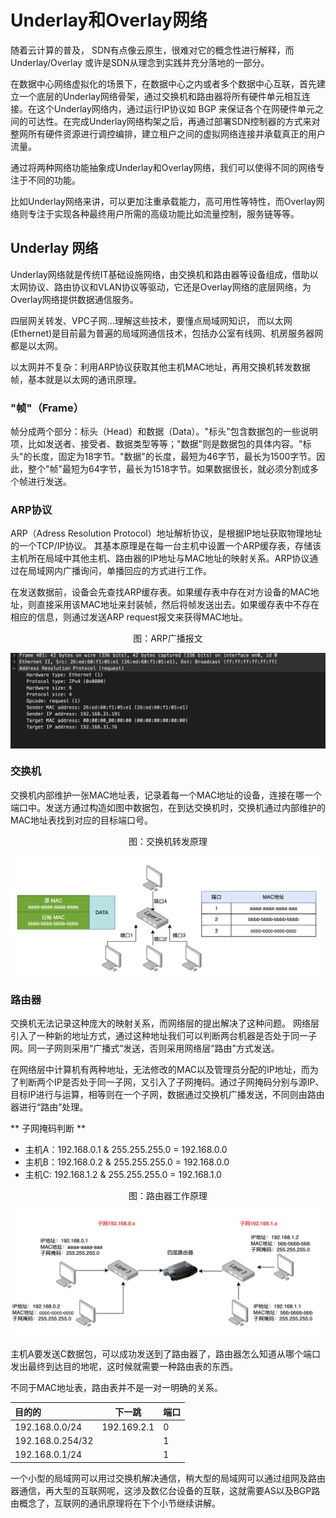 # Underlay和Overlay网络

随着云计算的普及，
SDN有点像云原生，很难对它的概念性进行解释，而Underlay/Overlay 或许是SDN从理念到实践并充分落地的一部分。

在数据中心网络虚拟化的场景下，在数据中心之内或者多个数据中心互联，首先建立一个底层的Underlay网络骨架，通过交换机和路由器将所有硬件单元相互连接。在这个Underlay网络内，通过运行IP协议如 BGP 来保证各个在网硬件单元之间的可达性。在完成Underlay网络构架之后，再通过部署SDN控制器的方式来对整网所有硬件资源进行调控编排，建立租户之间的虚拟网络连接并承载真正的用户流量。

通过将两种网络功能抽象成Underlay和Overlay网络，我们可以使得不同的网络专注于不同的功能。

比如Underlay网络来讲，可以更加注重承载能力，高可用性等特性，而Overlay网络则专注于实现各种最终用户所需的高级功能比如流量控制，服务链等等。



## Underlay 网络

Underlay网络就是传统IT基础设施网络，由交换机和路由器等设备组成，借助以太网协议、路由协议和VLAN协议等驱动，它还是Overlay网络的底层网络，为Overlay网络提供数据通信服务。


四层网关转发、VPC子网...理解这些技术，要懂点局域网知识， 而以太网(Ethernet)是目前最为普遍的局域网通信技术，包括办公室有线网、机房服务器网都是以太网。


以太网并不复杂：利用ARP协议获取其他主机MAC地址，再用交换机转发数据帧，基本就是以太网的通讯原理。


### "帧"（Frame）

帧分成两个部分：标头（Head）和数据（Data）。"标头"包含数据包的一些说明项，比如发送者、接受者、数据类型等等；"数据"则是数据包的具体内容。"标头"的长度，固定为18字节。"数据"的长度，最短为46字节，最长为1500字节。因此，整个"帧"最短为64字节，最长为1518字节。如果数据很长，就必须分割成多个帧进行发送。


### ARP协议

ARP（Adress Resolution Protocol）地址解析协议，是根据IP地址获取物理地址的一个TCP/IP协议。
其基本原理是在每一台主机中设置一个ARP缓存表，存储该主机所在局域中其他主机、路由器的IP地址与MAC地址的映射关系。ARP协议通过在局域网内广播询问，单播回应的方式进行工作。

在发送数据前，设备会先查找ARP缓存表。如果缓存表中存在对方设备的MAC地址，则直接采用该MAC地址来封装帧，然后将帧发送出去。如果缓存表中不存在相应的信息，则通过发送ARP request报文来获得MAC地址。

<div  align="center">
	<p>图：ARP广播报文</p>
	<img src="/assets/arp.png" width = "600"  align=center />
</div>


### 交换机

交换机内部维护一张MAC地址表，记录着每一个MAC地址的设备，连接在哪一个端口中。发送方通过构造如图中数据包，在到达交换机时，交换机通过内部维护的MAC地址表找到对应的目标端口号。

<div  align="center">
	<p>图：交换机转发原理</p>
	<img src="/assets/exchanger.png" width = "600"  align=center />
</div>

### 路由器

交换机无法记录这种庞大的映射关系，而网络层的提出解决了这种问题。
网络层引入了一种新的地址方式，通过这种地址我们可以判断两台机器是否处于同一子网。同一子网则采用“广播式”发送，否则采用网络层“路由”方式发送。

在网络层中计算机有两种地址，无法修改的MAC以及管理员分配的IP地址，而为了判断两个IP是否处于同一子网，又引入了子网掩码。通过子网掩码分别与源IP、目标IP进行与运算，相等则在一个子网，数据通过交换机广播发送，不同则由路由器进行“路由”处理。

** 子网掩码判断 **

* 主机A：192.168.0.1 & 255.255.255.0  = 192.168.0.0   
* 主机B：192.168.0.2 & 255.255.255.0  = 192.168.0.0
* 主机C:  192.168.1.2 & 255.255.255.0  = 192.168.1.0


<div  align="center">
	<p>图：路由器工作原理</p>
	<img src="/assets/router.png" width = "650"  align=center />
</div>

主机A要发送C数据包，可以成功发送到了路由器了，路由器怎么知道从哪个端口发出最终到达目的地呢，这时候就需要一种路由表的东西。

不同于MAC地址表，路由表并不是一对一明确的关系。

目的的|下一跳|端口
:---|:--:|:--
192.168.0.0/24| 192.169.2.1 |0
192.168.0.254/32|		|1
192.168.0.1/24|		|1




一个小型的局域网可以用过交换机解决通信，稍大型的局域网可以通过组网及路由器通信，再大型的互联网呢，这涉及数亿台设备的互联，这就需要AS以及BGP路由概念了，互联网的通讯原理将在下个小节继续讲解。

